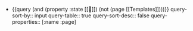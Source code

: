 - {{query (and (property :state [[🌲]]) (not (page [[Templates]])))}}
  query-sort-by:: input
  query-table:: true
  query-sort-desc:: false
  query-properties:: [:name :page]
